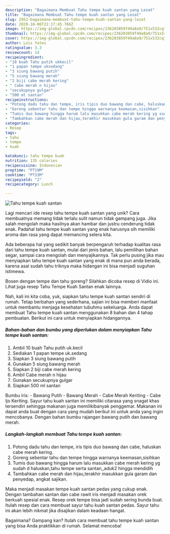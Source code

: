 ```yaml
---
description: "Bagaimana Membuat Tahu tempe kuah santan yang Lezat"
title: "Bagaimana Membuat Tahu tempe kuah santan yang Lezat"
slug: 2952-bagaimana-membuat-tahu-tempe-kuah-santan-yang-lezat
date: 2020-10-06T22:17:45.766Z
image: https://img-global.cpcdn.com/recipes/236203859f49a8a9/751x532cq70/tahu-tempe-kuah-santan-foto-resep-utama.jpg
thumbnail: https://img-global.cpcdn.com/recipes/236203859f49a8a9/751x532cq70/tahu-tempe-kuah-santan-foto-resep-utama.jpg
cover: https://img-global.cpcdn.com/recipes/236203859f49a8a9/751x532cq70/tahu-tempe-kuah-santan-foto-resep-utama.jpg
author: Lois Yates
ratingvalue: 3.3
reviewcount: 14
recipeingredient:
- "10 buah Tahu putih ukkecil"
- "1 papan tempe uksedang"
- "3 siung bawang putih"
- "5 siung bawang merah"
- "2 biji cabe merah kering"
- " Cabe merah n hijau"
- "secukupnya gulgar"
- "500 ml santan"
recipeinstructions:
- "Potong dadu tahu dan tempe, iris tipis duo bawang dan cabe, haluskan cabe merah kering."
- "Goreng sebentar tahu dan tempe hingga warnanya keemasan,sisihkan"
- "Tumis duo bawang hingga harum lalu masukkan cabe merah kering yg sudah d haluskan,tahu tempe serta santan,,aduk2 hingga mendidih"
- "Tambahkan cabe merah dan hijau,terakhir masukkan gula garam dan penyedap, angkat sajikan."
categories:
- Resep
tags:
- tahu
- tempe
- kuah

katakunci: tahu tempe kuah 
nutrition: 135 calories
recipecuisine: Indonesian
preptime: "PT19M"
cooktime: "PT33M"
recipeyield: "2"
recipecategory: Lunch

---
```



![Tahu tempe kuah santan](https://img-global.cpcdn.com/recipes/236203859f49a8a9/751x532cq70/tahu-tempe-kuah-santan-foto-resep-utama.jpg)

Lagi mencari ide resep tahu tempe kuah santan yang unik? Cara membuatnya memang tidak terlalu sulit namun tidak gampang juga. Jika salah mengolah maka hasilnya akan hambar dan justru cenderung tidak enak. Padahal tahu tempe kuah santan yang enak harusnya sih memiliki aroma dan rasa yang dapat memancing selera kita.

Ada beberapa hal yang sedikit banyak berpengaruh terhadap kualitas rasa dari tahu tempe kuah santan, mulai dari jenis bahan, lalu pemilihan bahan segar, sampai cara mengolah dan menyajikannya. Tak perlu pusing jika mau menyiapkan tahu tempe kuah santan yang enak di mana pun anda berada, karena asal sudah tahu triknya maka hidangan ini bisa menjadi suguhan istimewa.

Bosen dengan tempe dan tahu goreng? Silahkan dicoba resep di Vidio ini. Lihat juga resep Tahu Tempe Kuah Santan enak lainnya.


Nah, kali ini kita coba, yuk, siapkan tahu tempe kuah santan sendiri di rumah. Tetap berbahan yang sederhana, sajian ini bisa memberi manfaat untuk membantu menjaga kesehatan tubuhmu sekeluarga. Anda dapat membuat Tahu tempe kuah santan menggunakan 8 bahan dan 4 tahap pembuatan. Berikut ini cara untuk menyiapkan hidangannya.

<!--inarticleads1-->

##### Bahan-bahan dan bumbu yang diperlukan dalam menyiapkan Tahu tempe kuah santan:

1. Ambil 10 buah Tahu putih uk.kecil
1. Sediakan 1 papan tempe uk.sedang
1. Siapkan 3 siung bawang putih
1. Gunakan 5 siung bawang merah
1. Siapkan 2 biji cabe merah kering
1. Ambil  Cabe merah n hijau
1. Gunakan secukupnya gulgar
1. Siapkan 500 ml santan


Bumbu iris: - Bawang Putih - Bawang Merah - Cabe Merah Keriting - Cabe Ijo Keriting. Sayur tahu kuah santan ini memiliki citarasa yang snagat khas tersendiri sehingga makanan juga memilikibanyak penggemar. Makanan ini dapat anda buat dengan cara yang mudah berikut ini untuk anda yang ingin mencobanya. Dengan bahan bumbu rajangan bawang putih dan bawang merah. 

<!--inarticleads2-->

##### Langkah-langkah membuat Tahu tempe kuah santan:

1. Potong dadu tahu dan tempe, iris tipis duo bawang dan cabe, haluskan cabe merah kering.
1. Goreng sebentar tahu dan tempe hingga warnanya keemasan,sisihkan
1. Tumis duo bawang hingga harum lalu masukkan cabe merah kering yg sudah d haluskan,tahu tempe serta santan,,aduk2 hingga mendidih
1. Tambahkan cabe merah dan hijau,terakhir masukkan gula garam dan penyedap, angkat sajikan.


Maka menjadi masakan tempe kuah santan pedas yang cukup enak. Dengan tambahan santan dan cabe rawit iris menjadi masakan orek berkuah spesial enak. Resep orek tempe bisa jadi sudah sering bunda buat. Itulah resep dan cara membuat sayur tahu kuah santan pedas. Sayur tahu ini akan lebih nikmat jika disajikan dalam keadaan hangat. 

Bagaimana? Gampang kan? Itulah cara membuat tahu tempe kuah santan yang bisa Anda praktikkan di rumah. Selamat mencoba!

